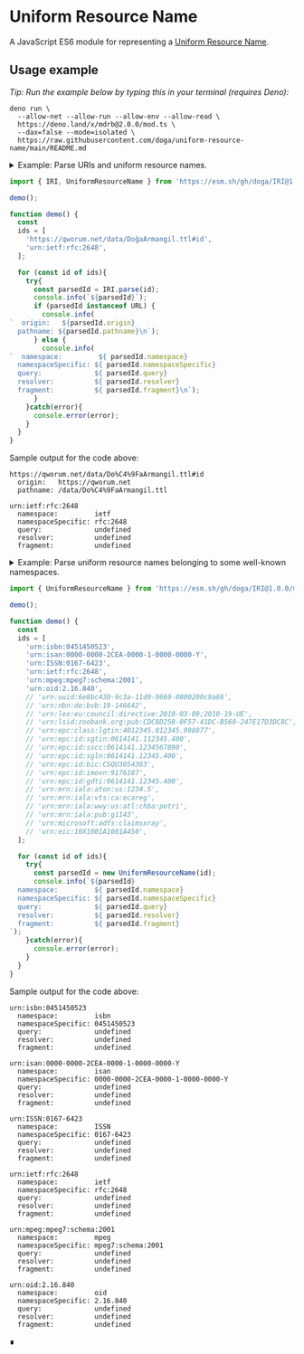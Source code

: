 # Uniform Resource Name

A JavaScript ES6 module for representing a [Uniform Resource Name](https://en.wikipedia.org/wiki/Uniform_Resource_Name).

## Usage example

_Tip: Run the example below by typing this in your terminal (requires Deno):_

```shell
deno run \
  --allow-net --allow-run --allow-env --allow-read \
  https://deno.land/x/mdrb@2.0.0/mod.ts \
  --dax=false --mode=isolated \
  https://raw.githubusercontent.com/doga/uniform-resource-name/main/README.md
```

<details data-mdrb>
<summary>Example: Parse URIs and uniform resource names.</summary>

<pre>
description = '''
Running this example is safe, it will not read or write anything to your filesystem.
'''
</pre>
</details>

```javascript
import { IRI, UniformResourceName } from 'https://esm.sh/gh/doga/IRI@1.0.0/mod.mjs';

demo();

function demo() {
  const
  ids = [
    'https://qworum.net/data/DoğaArmangil.ttl#id',
    'urn:ietf:rfc:2648',
  ];

  for (const id of ids){
    try{
      const parsedId = IRI.parse(id);
      console.info(`${parsedId}`);
      if (parsedId instanceof URL) {
        console.info(
`  origin:   ${parsedId.origin}
  pathname: ${parsedId.pathname}\n`);
      } else {
        console.info(
`  namespace:         ${ parsedId.namespace}
  namespaceSpecific: ${ parsedId.namespaceSpecific}
  query:             ${ parsedId.query}
  resolver:          ${ parsedId.resolver}
  fragment:          ${ parsedId.fragment}\n`);
      }
    }catch(error){
      console.error(error);
    }
  }
}
```

Sample output for the code above:

```text
https://qworum.net/data/Do%C4%9FaArmangil.ttl#id
  origin:   https://qworum.net
  pathname: /data/Do%C4%9FaArmangil.ttl

urn:ietf:rfc:2648
  namespace:         ietf
  namespaceSpecific: rfc:2648
  query:             undefined
  resolver:          undefined
  fragment:          undefined
```

<details data-mdrb>
<summary>Example: Parse uniform resource names belonging to some well-known namespaces.</summary>

<pre>
description = '''
Running this example is safe, it will not read or write anything to your filesystem.
'''
</pre>
</details>

```javascript
import { UniformResourceName } from 'https://esm.sh/gh/doga/IRI@1.0.0/mod.mjs';

demo();

function demo() {
  const
  ids = [
    'urn:isbn:0451450523',
    'urn:isan:0000-0000-2CEA-0000-1-0000-0000-Y',
    'urn:ISSN:0167-6423',
    'urn:ietf:rfc:2648',
    'urn:mpeg:mpeg7:schema:2001',
    'urn:oid:2.16.840',
    // 'urn:uuid:6e8bc430-9c3a-11d9-9669-0800200c9a66',
    // 'urn:nbn:de:bvb:19-146642',
    // 'urn:lex:eu:council:directive:2010-03-09;2010-19-UE',
    // 'urn:lsid:zoobank.org:pub:CDC8D258-8F57-41DC-B560-247E17D3DC8C',
    // 'urn:epc:class:lgtin:4012345.012345.998877',
    // 'urn:epc:id:sgtin:0614141.112345.400',
    // 'urn:epc:id:sscc:0614141.1234567890',
    // 'urn:epc:id:sgln:0614141.12345.400',
    // 'urn:epc:id:bic:CSQU3054383',
    // 'urn:epc:id:imovn:9176187',
    // 'urn:epc:id:gdti:0614141.12345.400',
    // 'urn:mrn:iala:aton:us:1234.5',
    // 'urn:mrn:iala:vts:ca:ecareg',
    // 'urn:mrn:iala:wwy:us:atl:chba:potri',
    // 'urn:mrn:iala:pub:g1143',
    // 'urn:microsoft:adfs:claimsxray',
    // 'urn:eic:10X1001A1001A450',
  ];

  for (const id of ids){
    try{
      const parsedId = new UniformResourceName(id);
      console.info(`${parsedId}
  namespace:         ${ parsedId.namespace}
  namespaceSpecific: ${ parsedId.namespaceSpecific}
  query:             ${ parsedId.query}
  resolver:          ${ parsedId.resolver}
  fragment:          ${ parsedId.fragment}
`);
    }catch(error){
      console.error(error);
    }
  }
}
```

Sample output for the code above:

```text
urn:isbn:0451450523
  namespace:         isbn
  namespaceSpecific: 0451450523
  query:             undefined
  resolver:          undefined
  fragment:          undefined

urn:isan:0000-0000-2CEA-0000-1-0000-0000-Y
  namespace:         isan
  namespaceSpecific: 0000-0000-2CEA-0000-1-0000-0000-Y
  query:             undefined
  resolver:          undefined
  fragment:          undefined

urn:ISSN:0167-6423
  namespace:         ISSN
  namespaceSpecific: 0167-6423
  query:             undefined
  resolver:          undefined
  fragment:          undefined

urn:ietf:rfc:2648
  namespace:         ietf
  namespaceSpecific: rfc:2648
  query:             undefined
  resolver:          undefined
  fragment:          undefined

urn:mpeg:mpeg7:schema:2001
  namespace:         mpeg
  namespaceSpecific: mpeg7:schema:2001
  query:             undefined
  resolver:          undefined
  fragment:          undefined

urn:oid:2.16.840
  namespace:         oid
  namespaceSpecific: 2.16.840
  query:             undefined
  resolver:          undefined
  fragment:          undefined
```

∎
